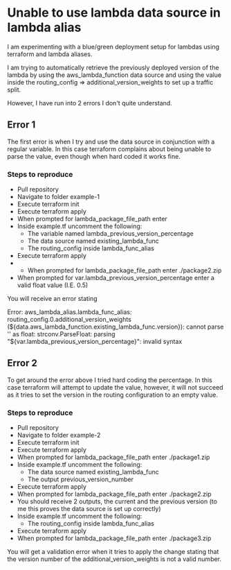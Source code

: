 # Unable to use lambda data source in lambda alias

I am experimenting with a blue/green deployment setup for lambdas using terraform and lambda aliases.

I am trying to automatically retrieve the previously deployed version of the lambda by using the aws_lambda_function data source and using the value inside the routing_config => additional_version_weights to set up a traffic split.

However, I have run into 2 errors I don't quite understand.

## Error 1

The first error is when I try and use the data source in conjunction with a regular variable. In this case terraform complains about being unable to parse the value, even though when hard coded it works fine.

### Steps to reproduce

* Pull repository
* Navigate to folder example-1
* Execute terraform init
* Execute terraform apply
* When prompted for lambda_package_file_path enter  
* Inside example.tf uncomment the following:
  * The variable named lambda_previous_version_percentage
  * The data source named existing_lambda_func
  * The routing_config inside lambda_func_alias
* Execute terraform apply
* * When prompted for lambda_package_file_path enter ./package2.zip
* When prompted for var.lambda_previous_version_percentage enter a valid float value (I.E. 0.5)

You will receive an error stating

Error: aws_lambda_alias.lambda_func_alias: routing_config.0.additional_version_weights (${data.aws_lambda_function.existing_lambda_func.version}): cannot parse '' as float: strconv.ParseFloat: parsing "${var.lambda_previous_version_percentage}": invalid syntax

## Error 2

To get around the error above I tried hard coding the percentage. In this case terraform will attempt to update the value, however, it will not succeed as it tries to set the version in the routing configuration to an empty value.

### Steps to reproduce

* Pull repository
* Navigate to folder example-2
* Execute terraform init
* Execute terraform apply
* When prompted for lambda_package_file_path enter ./package1.zip
* Inside example.tf uncomment the following:
  * The data source named existing_lambda_func
  * The output previous_version_number
* Execute terraform apply
* When prompted for lambda_package_file_path enter ./package2.zip
* You should receive 2 outputs, the current and the previous version (to me this proves the data source is set up correctly)
* Inside example.tf uncomment the following:
  * The routing_config inside lambda_func_alias
* Execute terraform apply
* When prompted for lambda_package_file_path enter ./package3.zip

You will get a validation error when it tries to apply the change stating that the version number of the additional_version_weights is not a valid number.






